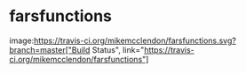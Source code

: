 # farsfunctions

image:https://travis-ci.org/mikemcclendon/farsfunctions.svg?branch=master["Build Status", link="https://travis-ci.org/mikemcclendon/farsfunctions"]
